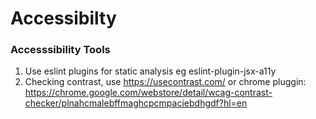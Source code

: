 # Accessibilty

### Accesssibility Tools

1. Use eslint plugins for static analysis eg eslint-plugin-jsx-a11y
2. Checking contrast, use https://usecontrast.com/ or chrome pluggin: https://chrome.google.com/webstore/detail/wcag-contrast-checker/plnahcmalebffmaghcpcmpaciebdhgdf?hl=en
